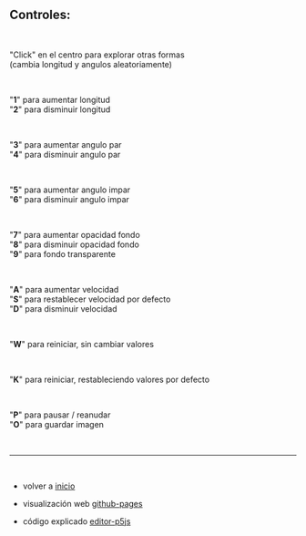 ## Controles:

<br>

"Click" en el centro para explorar otras formas
<br>(cambia longitud y angulos aleatoriamente)

<br>

"**1**" para aumentar longitud  
"**2**" para disminuir longitud

<br>

"**3**" para aumentar angulo par  
"**4**" para disminuir angulo par

<br>

"**5**" para aumentar angulo impar  
"**6**" para disminuir angulo impar

<br>

"**7**" para aumentar opacidad fondo  
"**8**" para disminuir opacidad fondo  
"**9**" para fondo transparente

<br>

"**A**" para aumentar velocidad  
"**S**" para restablecer velocidad por defecto  
"**D**" para disminuir velocidad

<br>

"**W**" para reiniciar, sin cambiar valores  

<br>

"**K**" para reiniciar, restableciendo valores por defecto  

<br>

"**P**" para pausar / reanudar  
"**O**" para guardar imagen

<br>

***

<br>

* volver a <a href="https://github.com/mj-una/am1-tp1-collatz#am1-tp1---representacion-interactiva-de-la-conjetura-de-collatz">inicio</a>

* visualización web <a href="https://mj-una.github.io/am1-tp1-collatz/" target="_blank" rel="noopener">github-pages</a>

* código explicado <a href="https://editor.p5js.org/martin_julio/sketches/bnuPDME8h" target="_blank" rel="noopener">editor-p5js</a>

<br>
